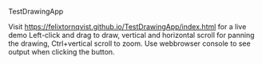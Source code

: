 TestDrawingApp

Visit https://felixtornqvist.github.io/TestDrawingApp/index.html for a live demo
Left-click and drag to draw, vertical and horizontal scroll for panning the drawing, Ctrl+vertical scroll to zoom.
Use webbrowser console to see output when clicking the button.
